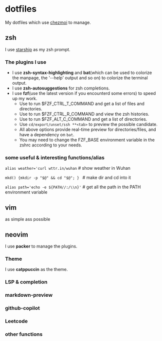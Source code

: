 # dotfiles
My dotfiles which use [chezmoi](https://www.chezmoi.io) to manage.

## zsh
I use [starship](https://starship.rs) as my zsh prompt.

### The plugins I use
* I use **zsh-syntax-highlighting** and **bat**(which can be used to colorize the manpage, the '--help' output and so on) to colorize the terminal output.
* I use **zsh-autosuggestions** for zsh completions.
* I use **fzf**(use the latest version if you encounterd some errors) to speed up my work. 
    * Use **<C-t>** to run $FZF_CTRL_T_COMMAND and get a list of files and directories.
    * Use **<C-r>** to run $FZF_CTRL_R_COMMAND and view the zsh histories.
    * Use **<ALT-C>** to run $FZF_ALT_C_COMMAND and get a list of directories.
    * Use `cd/export/unset/ssh **<tab>` to preview the possible candidate.
    * All above options provide real-time preview for directories/files, and have a dependency on `bat`.
    * You may need to change the FZF_BASE environment variable in the zshrc according to your needs.


### some useful & interesting functions/alias

`alias weather='curl wttr.in/wuhan` # show weather in Wuhan

`mkd() {mkdir -p "$@" && cd "$@"; } ` # make dir and cd into it

`alias path='echo -e ${PATH//:/\\n}'` # get all the path in the PATH environment variable


## vim
as simple ass possible

## neovim
I use **packer** to manage the plugins.


### Theme
I use **catppuccin** as the theme.

### LSP & completion


### markdown-preview


### github-copilot

### Leetcode

### other functions






